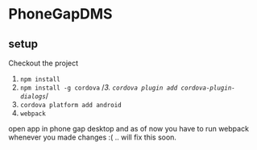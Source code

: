 # PhoneGapDMS

## setup

Checkout the project

1. `npm install`
2. `npm install -g cordova`
/*3. `cordova plugin add cordova-plugin-dialogs`*/
3. `cordova platform add android`
4. `webpack`


open app in phone gap desktop and as of now you have to run webpack whenever you made changes :( .. will fix this soon.

